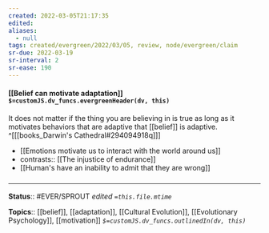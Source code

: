 ```yaml
---
created: 2022-03-05T21:17:35 
edited: 
aliases:
  - null
tags: created/evergreen/2022/03/05, review, node/evergreen/claim
sr-due: 2022-03-19
sr-interval: 2
sr-ease: 190
---
```


#### [[Belief can motivate adaptation]] `$=customJS.dv_funcs.evergreenHeader(dv, this)`

It does not matter if the thing you are believing in is true as long as it motivates behaviors that are adaptive that [[belief]] is adaptive.
^[[[books_Darwin's Cathedral#294094918q]]]

- [[Emotions motivate us to interact with the world around us]]
- contrasts:: [[The injustice of endurance]]
- [[Human's have an inability to admit that they are wrong]]

### <hr class="footnote"/>

**Status**:: #EVER/SPROUT
*edited `=this.file.mtime`*

**Topics**:: [[belief]], [[adaptation]], [[Cultural Evolution]], [[Evolutionary Psychology]], [[motivation]]
*`$=customJS.dv_funcs.outlinedIn(dv, this)`*
